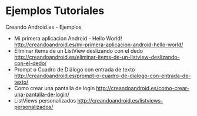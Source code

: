 Ejemplos Tutoriales
===================

Creando Android.es - Ejemplos

* Mi primera aplicacion Android - Hello World! http://creandoandroid.es/mi-primera-aplicacion-android-hello-world/
* Eliminar items de un ListView deslizando con el dedo http://creandoandroid.es/eliminar-items-de-un-listview-deslizando-con-el-dedo/
* Prompt o Cuadro de Diálogo con entrada de texto http://creandoandroid.es/prompt-o-cuadro-de-dialogo-con-entrada-de-texto/
* Como crear una pantalla de login http://creandoandroid.es/como-crear-una-pantalla-de-login/
* ListViews personalizados http://creandoandroid.es/listviews-personalizados/
